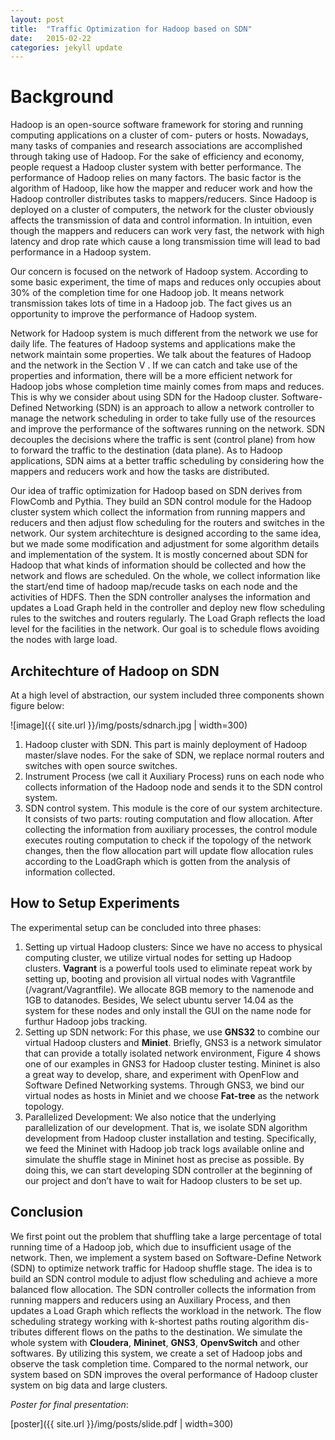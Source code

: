 ```yaml
---
layout: post
title:  "Traffic Optimization for Hadoop based on SDN"
date:   2015-02-22
categories: jekyll update
---
```


# Background

Hadoop is an open-source software framework for storing and running computing
applications on a cluster of com- puters or hosts. Nowadays, many tasks of
companies and research associations are accomplished through taking use of
Hadoop. For the sake of efficiency and economy, people request a Hadoop cluster
system with better performance. The performance of Hadoop relies on many factors.
The basic factor is the algorithm of Hadoop, like how the mapper and reducer
work and how the Hadoop controller distributes tasks to mappers/reducers.
Since Hadoop is deployed on a cluster of computers, the network for the cluster
obviously affects the transmission of data and control information. In intuition,
even though the mappers and reducers can work very fast, the network with high
latency and drop rate which cause a long transmission time will lead to bad
performance in a Hadoop system.

Our concern is focused on the network of Hadoop system. According to some basic
experiment, the time of maps and reduces only occupies about 30% of the
completion time for one Hadoop job. It means network transmission takes lots of
time in a Hadoop job. The fact gives us an opportunity to improve the
performance of Hadoop system.

Network for Hadoop system is much different from the network we use for daily
life. The features of Hadoop systems and applications make the network maintain
some properties. We talk about the features of Hadoop and the network in the
Section V . If we can catch and take use of the properties and information,
there will be a more efficient network for Hadoop jobs whose completion time
mainly comes from maps and reduces. This is why we consider about using SDN for
the Hadoop cluster. Software-Defined Networking (SDN) is an approach to allow a
network controller to manage the network scheduling in order to take fully use
of the resources and improve the performance of the softwares running on the
network. SDN decouples the decisions where the traffic is sent (control plane)
from how to forward the traffic to the destination (data plane). As to Hadoop
applications, SDN aims at a better traffic scheduling by considering how the
mappers and reducers work and how the tasks are distributed.

Our idea of traffic optimization for Hadoop based on SDN derives from FlowComb
and Pythia. They build an SDN control module for the Hadoop cluster system which
collect the information from running mappers and reducers and then adjust flow
scheduling for the routers and switches in the network. Our system architechture
is designed according to the same idea, but we made some modification and
adjustment for some algorithm details and implementation of the system. It is
mostly concerned about SDN for Hadoop that what kinds of information should be
collected and how the network and flows are scheduled. On the whole, we collect
information like the start/end time of hadoop map/recude tasks on each node and
the activities of HDFS. Then the SDN controller analyses the information and
updates a Load Graph held in the controller and deploy new flow scheduling rules
to the switches and routers regularly. The Load Graph reflects the load level
for the facilities in the network. Our goal is to schedule flows avoiding the
nodes with large load.

## Architechture of Hadoop on SDN

At a high level of abstraction, our system included three components shown figure
below:

![image]({{ site.url }}/img/posts/sdnarch.jpg | width=300)

1. Hadoop cluster with SDN. This part is mainly deployment of Hadoop
master/slave nodes. For the sake of SDN, we replace normal routers and switches
with open source switches.
2. Instrument Process (we call it Auxiliary Process) runs on each node who
collects information of the Hadoop node and sends it to the SDN control system.
3. SDN control system. This module is the core of our system architecture. It
consists of two parts: routing computation and flow allocation. After
collecting the information from auxiliary processes, the control module executes
routing computation to check if the topology of the network changes, then the
flow allocation part will update flow allocation rules according to the
LoadGraph which is gotten from the analysis of information collected.

## How to Setup Experiments

The experimental setup can be concluded into three phases:
1. Setting up virtual Hadoop clusters: Since we have no access to physical
computing cluster, we utilize virtual nodes for setting up Hadoop clusters.
**Vagrant** is a powerful tools used to eliminate repeat work by setting up,
booting and provision all virtual nodes with Vagrantfile
(/vagrant/Vagrantfile). We allocate 8GB memory to the namenode and 1GB to
datanodes. Besides, We select ubuntu server 14.04 as the system for these nodes
and only install the GUI on the name node for furthur Hadoop jobs tracking.
2. Setting up SDN network: For this phase, we use **GNS32** to combine our virtual
Hadoop clusters and **Miniet**. Briefly, GNS3 is a network simulator that can
provide a totally isolated network environment, Figure 4 shows one of our
examples in GNS3 for Hadoop cluster testing. Mininet is also a great way to
develop, share, and experiment with OpenFlow and Software Defined Networking
systems. Through GNS3, we bind our virtual nodes as hosts in Miniet and we
choose **Fat-tree** as the network topology.
3. Parallelized Development: We also notice that the underlying parallelization
of our development. That is, we isolate SDN algorithm development from Hadoop
cluster installation and testing. Specifically, we feed the Mininet with Hadoop
job track logs available online and simulate the shuffle stage in Mininet host
as precise as possible. By doing this, we can start developing SDN controller
at the beginning of our project and don’t have to wait for Hadoop clusters to be
set up.

## Conclusion
We first point out the problem that shuffling take a large percentage of total
running time of a Hadoop job, which due to insufficient usage of the network.
Then, we implement a system based on Software-Define Network (SDN) to optimize
network traffic for Hadoop shuffle stage. The idea is to build an SDN control
module to adjust flow scheduling and achieve a more balanced flow allocation.
The SDN controller collects the information from running mappers and reducers
using an Auxiliary Process, and then updates a Load Graph which reflects the
workload in the network. The flow scheduling strategy working with k-shortest
paths routing algorithm dis- tributes different flows on the paths to the
destination. We simulate the whole system with **Cloudera**, **Mininet**, **GNS3**,
**OpenvSwitch** and other softwares. By utilizing this system, we create a set of
Hadoop jobs and observe the task completion time. Compared to the normal network,
our system based on SDN improves the overal performance of Hadoop cluster system
on big data and large clusters.

_Poster for final presentation_:

[poster]({{ site.url }}/img/posts/slide.pdf | width=300)
